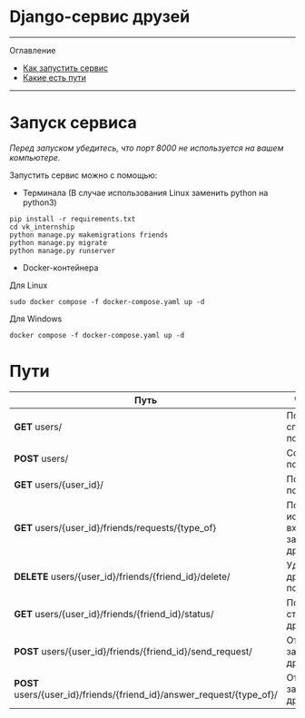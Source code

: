 # Django-сервис друзей
***
Оглавление
* [Как запустить сервис](#Запуск-сервиса)
* [Какие есть пути](#Пути)

***
# Запуск сервиса
_Перед запуском убедитесь, что порт 8000 не используется на вашем компьютере._

Запустить сервис можно с помощью:
* Терминала (В случае использования Linux заменить python на python3)
```
pip install -r requirements.txt
cd vk_internship
python manage.py makemigrations friends
python manage.py migrate
python manage.py runserver
```
* Docker-контейнера

Для Linux 
```
sudo docker compose -f docker-compose.yaml up -d
```
Для Windows 
```
docker compose -f docker-compose.yaml up -d
```
# Пути

| Путь                     | Что делает                                   |
|--------------------------|----------------------------------------------|
| __GET__ users/                         | Получить список пользователей|
| __POST__ users/                         | Создать пользователя | 
| __GET__ users/{user_id}/           | Получить пользователя                |
| __GET__ users/{user_id}/friends/requests/{type_of}   | Получить исходящие/входящие запросы дружбы  |
| __DELETE__ users/{user_id}/friends/{friend_id}/delete/   | Удалить из друзей пользователя  | 
| __GET__ users/{user_id}/friends/{friend_id}/status/   | Посмотреть статус дружбы | 
| __POST__ users/{user_id}/friends/{friend_id}/send_request/   | Отправить запрос дружбы |
| __POST__ users/{user_id}/friends/{friend_id}/answer_request/{type_of}/   | Ответить на запрос дружбы |

